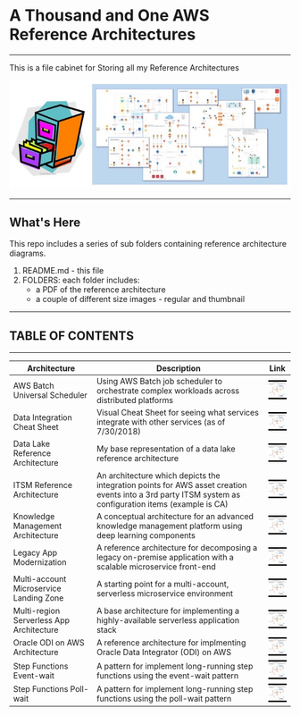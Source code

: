 # A Thousand and One AWS Reference Architectures
---

This is a file cabinet for Storing all my Reference Architectures

![Reference Architecture](https://github.com/rjgleave/1001-aws-reference-architectures/blob/master/assets/reference-architecture-banner-plus-cabinet.jpg)

---

## What's Here


This repo includes a series of sub folders containing reference architecture diagrams.  

1. README.md - this file
2. FOLDERS: each folder includes:
    *   a PDF of the reference architecture
    *   a couple of different size images - regular and thumbnail

---
## TABLE OF CONTENTS
---

[//]: # (NOTE: See how to form the URL below to display the icon and the link to PDF)
[//]: # (You only need to change the second link below - to the PDF)

| Architecture | Description | Link |
| --- | --- | --- |
| AWS Batch Universal Scheduler | Using AWS Batch job scheduler to orchestrate complex workloads across distributed platforms | [![Reference Architecture](https://github.com/rjgleave/1001-aws-reference-architectures/blob/master/assets/link_icon_tiny.jpg)](https://github.com/rjgleave/1001-aws-reference-architectures/blob/master/aws-batch-universal-scheduler/aws-batch-universal-job-scheduler)
| Data Integration Cheat Sheet | Visual Cheat Sheet for seeing what services integrate with other services (as of 7/30/2018) | [![Reference Architecture](https://github.com/rjgleave/1001-aws-reference-architectures/blob/master/assets/link_icon_tiny.jpg)](https://github.com/rjgleave/1001-aws-reference-architectures/blob/master/data-integration-mapping-bible/Data-Integration-Map.png)
| Data Lake Reference Architecture  | My base representation of a data lake reference architecture | [![Reference Architecture](https://github.com/rjgleave/1001-aws-reference-architectures/blob/master/assets/link_icon_tiny.jpg)](https://github.com/rjgleave/1001-aws-reference-architectures/blob/master/data-lake-reference-architecture/Data-Lake-Reference-Architecture.pdf)
| ITSM Reference Architecture  | An architecture which depicts the integration points for AWS asset creation events into a 3rd party ITSM system as configuration items (example is CA) | [![Reference Architecture](https://github.com/rjgleave/1001-aws-reference-architectures/blob/master/assets/link_icon_tiny.jpg)](https://github.com/rjgleave/1001-aws-reference-architectures/blob/master/itsm-reference-architecture/ITSM%20Reference%20Architecture.pdf)
| Knowledge Management Architecture  | A conceptual architecture for an advanced knowledge management platform using deep learning components | [![Reference Architecture](https://github.com/rjgleave/1001-aws-reference-architectures/blob/master/assets/link_icon_tiny.jpg)](https://github.com/rjgleave/1001-aws-reference-architectures/blob/master/knowledge-management-architecture/KM%20Detailed%20Architecture%20v3.pdf)
| Legacy App Modernization  | A reference architecture for decomposing a legacy on-premise application with a scalable microservice front-end | [![Reference Architecture](https://github.com/rjgleave/1001-aws-reference-architectures/blob/master/assets/link_icon_tiny.jpg)](https://github.com/rjgleave/1001-aws-reference-architectures/blob/master/legacy-app-modernization-using-microservices/Legacy%20App%20Modernization%20to%20Microservices.pdf)
| Multi-account Microservice Landing Zone  | A starting point for a multi-account, serverless microservice environment | [![Reference Architecture](https://github.com/rjgleave/1001-aws-reference-architectures/blob/master/assets/link_icon_tiny.jpg)](https://github.com/rjgleave/1001-aws-reference-architectures/blob/master/multi-account-microservice-landing-zone/Multi-Account%20Landing-Zone.pdf)
| Multi-region Serverless App Architecture | A base architecture for implementing a highly-available serverless application stack | [![Reference Architecture](https://github.com/rjgleave/1001-aws-reference-architectures/blob/master/assets/link_icon_tiny.jpg)](https://github.com/rjgleave/1001-aws-reference-architectures/blob/master/multi-region-HA-reference-architecture/Multi-region-HA-reference-architecture.pdf)
| Oracle ODI on AWS Architecture | A reference architecture for implmenting Oracle Data Integrator (ODI) on AWS | [![Reference Architecture](https://github.com/rjgleave/1001-aws-reference-architectures/blob/master/assets/link_icon_tiny.jpg)](https://github.com/rjgleave/1001-aws-reference-architectures/blob/master/oracle-ODI-on-AWS-reference-architecture/Oracle%20ODI%20Reference%20Architecture.pdf)
| Step Functions Event-wait | A pattern for implement long-running step functions using the event-wait pattern | [![Reference Architecture](https://github.com/rjgleave/1001-aws-reference-architectures/blob/master/assets/link_icon_tiny.jpg)](https://github.com/rjgleave/1001-aws-reference-architectures/blob/master/step-functions-long-running-event-wait-patterns/Long-running%20Step%20Function%20-%20Event-wait%20Patterns.pdf)
| Step Functions Poll-wait | A pattern for implement long-running step functions using the poll-wait pattern | [![Reference Architecture](https://github.com/rjgleave/1001-aws-reference-architectures/blob/master/assets/link_icon_tiny.jpg)](https://github.com/rjgleave/1001-aws-reference-architectures/blob/master/step-functions-long-running-poll-wait-patterns/Long-running%20Step%20Function%20-%20Poll-wait%20Patterns.pdf)
   
